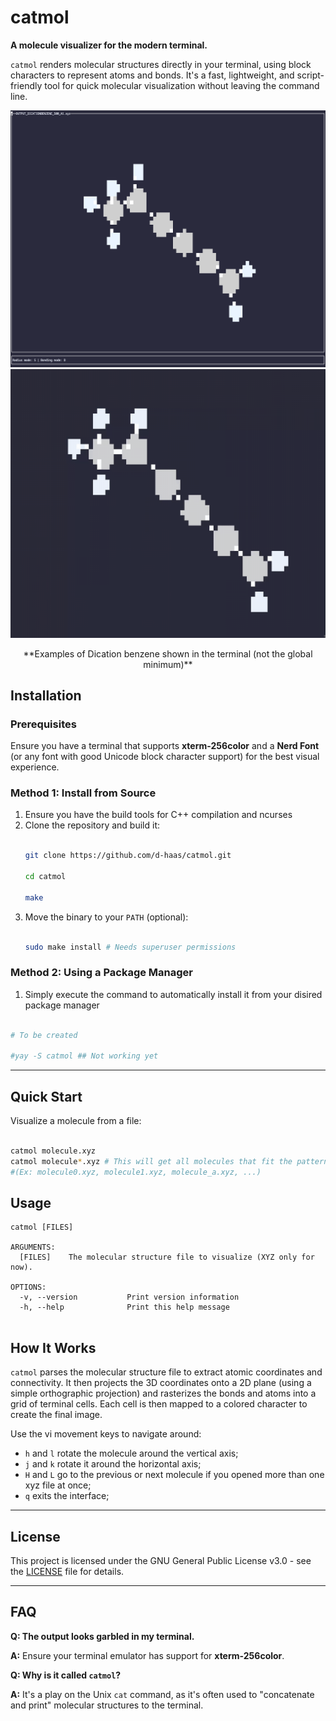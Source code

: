 # catmol


**A molecule visualizer for the modern terminal.**

`catmol` renders molecular structures directly in your terminal, using block characters to represent atoms and bonds. It's a fast, lightweight, and script-friendly tool for quick molecular visualization without leaving the command line.

![Catmol demonstration](imgs/dication_benzene.png)
![Catmol video demonstration](imgs/options_n_spinning.gif)


<p align=center> **Examples of Dication benzene shown in the terminal (not the global minimum)**

## Installation


### Prerequisites

Ensure you have a terminal that supports **xterm-256color** and a **Nerd Font** (or any font with good Unicode block character support) for the best visual experience.

### Method 1: Install from Source

1.  Ensure you have the build tools for C++ compilation and ncurses
2.  Clone the repository and build it:
    ```bash

    git clone https://github.com/d-haas/catmol.git

    cd catmol

    make
    ```
3.  Move the binary to your `PATH` (optional):
    ```bash

    sudo make install # Needs superuser permissions
    ```

### Method 2: Using a Package Manager

1. Simply execute the command to automatically install it from your disired package manager


```bash

# To be created

#yay -S catmol ## Not working yet

```

---

## Quick Start


Visualize a molecule from a file:


```bash

catmol molecule.xyz
catmol molecule*.xyz # This will get all molecules that fit the pattern
#(Ex: molecule0.xyz, molecule1.xyz, molecule_a.xyz, ...)

```


## Usage


```
catmol [FILES]

ARGUMENTS:
  [FILES]    The molecular structure file to visualize (XYZ only for now).

OPTIONS:
  -v, --version           Print version information
  -h, --help              Print this help message


```


## How It Works


`catmol` parses the molecular structure file to extract atomic coordinates and connectivity. It then projects the 3D coordinates onto a 2D plane (using a simple orthographic projection) and rasterizes the bonds and atoms into a grid of terminal cells. Each cell is then mapped to a colored character to create the final image.

Use the vi movement keys to navigate around:

* `h` and `l` rotate the molecule around the vertical axis;
* `j` and `k` rotate it around the horizontal axis;
* `H` and `L` go to the previous or next molecule if you opened more than one xyz file at once;
* `q` exits the interface;

---

## License


This project is licensed under the GNU General Public License v3.0 - see the [LICENSE](LICENSE) file for details.

---

## FAQ


**Q: The output looks garbled in my terminal.**

**A:** Ensure your terminal emulator has support for **xterm-256color**.



**Q: Why is it called `catmol`?**

**A:** It's a play on the Unix `cat` command, as it's often used to "concatenate and print" molecular structures to the terminal.
